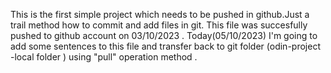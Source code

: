 This is the first simple project which needs to be pushed in github.Just  a trail method how to commit and add files in git.
This file was succesfully pushed to github account on 03/10/2023 . Today(05/10/2023) I'm going to add some sentences to this file  and transfer back to git folder (odin-project -local folder ) using "pull" operation method .
